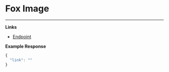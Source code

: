 # Fox Image
---------------------------------------

__Links__
* [Endpoint](https://some-random-api.ml/img/fox)

__Example Response__ 
```js
{
  "link": ""
}
```
